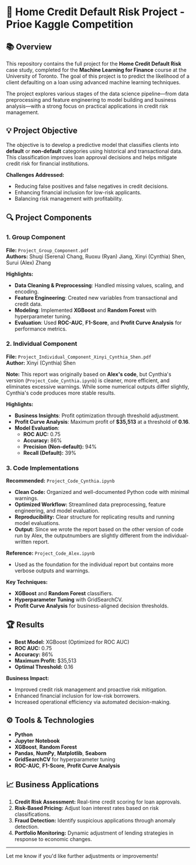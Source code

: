 # 🏦 Home Credit Default Risk Project - Prioe Kaggle Competition

## 📚 Overview

This repository contains the full project for the **Home Credit Default Risk** case study, completed for the **Machine Learning for Finance** course at the University of Toronto. The goal of this project is to predict the likelihood of a client defaulting on a loan using advanced machine learning techniques.

The project explores various stages of the data science pipeline—from data preprocessing and feature engineering to model building and business analysis—with a strong focus on practical applications in credit risk management.


## 💡 Project Objective

The objective is to develop a predictive model that classifies clients into **default** or **non-default** categories using historical and transactional data. This classification improves loan approval decisions and helps mitigate credit risk for financial institutions.

**Challenges Addressed:**  
- Reducing false positives and false negatives in credit decisions.  
- Enhancing financial inclusion for low-risk applicants.  
- Balancing risk management with profitability.


## 🔍 Project Components

### 1. **Group Component**  
**File:** `Project_Group_Component.pdf`  
**Authors:** Shuqi (Serena) Chang, Ruoxu (Ryan) Jiang, Xinyi (Cynthia) Shen, Surui (Alex) Zhang  

**Highlights:**  
- **Data Cleaning & Preprocessing**: Handled missing values, scaling, and encoding.  
- **Feature Engineering**: Created new variables from transactional and credit data.  
- **Modeling**: Implemented **XGBoost** and **Random Forest** with hyperparameter tuning.  
- **Evaluation**: Used **ROC-AUC**, **F1-Score**, and **Profit Curve Analysis** for performance metrics.


### 2. **Individual Component**  
**File:** `Project_Individual_Component_Xinyi_Cynthia_Shen.pdf`  
**Author:** Xinyi (Cynthia) Shen  

**Note:** This report was originally based on **Alex's code**, but Cynthia's version (`Project_Code_Cynthia.ipynb`) is cleaner, more efficient, and eliminates excessive warnings. While some numerical outputs differ slightly, Cynthia's code produces more stable results.

**Highlights:**  
- **Business Insights**: Profit optimization through threshold adjustment.  
- **Profit Curve Analysis**: Maximum profit of **$35,513** at a threshold of **0.16**.  
- **Model Evaluation**:  
  - **ROC AUC:** 0.75  
  - **Accuracy:** 86%  
  - **Precision (Non-default):** 94%  
  - **Recall (Default):** 39%  

### 3. **Code Implementations**  
**Recommended:** `Project_Code_Cynthia.ipynb`  
- **Clean Code:** Organized and well-documented Python code with minimal warnings.  
- **Optimized Workflow:** Streamlined data preprocessing, feature engineering, and model evaluation.  
- **Reproducibility:** Clear structure for replicating results and running model evaluations.
- **Output:** Since we wrote the report based on the other version of code run by Alex, the outputnumbers are slightly different from the individual-written report.

**Reference:** `Project_Code_Alex.ipynb`  
- Used as the foundation for the individual report but contains more verbose outputs and warnings.

**Key Techniques:**  
- **XGBoost** and **Random Forest** classifiers.  
- **Hyperparameter Tuning** with GridSearchCV.  
- **Profit Curve Analysis** for business-aligned decision thresholds.

## 🏆 Results

- **Best Model:** XGBoost (Optimized for ROC AUC)  
- **ROC AUC:** 0.75  
- **Accuracy:** 86%  
- **Maximum Profit:** $35,513  
- **Optimal Threshold:** 0.16  

**Business Impact:**  
- Improved credit risk management and proactive risk mitigation.  
- Enhanced financial inclusion for low-risk borrowers.  
- Increased operational efficiency via automated decision-making.

## ⚙️ Tools & Technologies

- **Python**  
- **Jupyter Notebook**  
- **XGBoost**, **Random Forest**  
- **Pandas**, **NumPy**, **Matplotlib**, **Seaborn**  
- **GridSearchCV** for hyperparameter tuning  
- **ROC-AUC**, **F1-Score**, **Profit Curve Analysis**

## 📈 Business Applications

1. **Credit Risk Assessment:** Real-time credit scoring for loan approvals.  
2. **Risk-Based Pricing:** Adjust loan interest rates based on risk classifications.  
3. **Fraud Detection:** Identify suspicious applications through anomaly detection.  
4. **Portfolio Monitoring:** Dynamic adjustment of lending strategies in response to economic changes.

---

Let me know if you'd like further adjustments or improvements!
